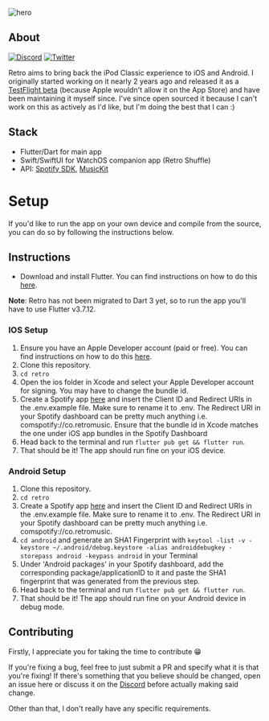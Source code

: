![hero](https://i.imgur.com/GFJhfkk.png)

## About

[![Discord](https://badgen.net/discord/members/6v9TEhn)](https://discord.retromusic.co/)
[![Twitter](https://badgen.net/twitter/follow/retro_mp3)](https://twitter.com/retro_mp3)


Retro aims to bring back the iPod Classic experience to iOS and Android. I originally started working on it nearly 2 years ago and released it as a [TestFlight beta](https://beta.retromusic.co) (because Apple wouldn't allow it on the App Store) and have been maintaining it myself since. I've since open sourced it because I can't work on this as actively as I'd like, but I'm doing the best that I can :)

## Stack

* Flutter/Dart for main app
* Swift/SwiftUI for WatchOS companion app (Retro Shuffle)
* API: [Spotify SDK](https://github.com/brim-borium/spotify_sdk), [MusicKit](https://github.com/iberatkaya/playify)

# Setup

If you'd like to run the app on your own device and compile from the source, you can do so by following the instructions below.

## Instructions

* Download and install Flutter. You can find instructions on how to do this [here](https://flutter.dev/docs/get-started/install).

**Note**: Retro has not been migrated to Dart 3 yet, so to run the app you'll have to use Flutter v3.7.12.

### IOS Setup
1. Ensure you have an Apple Developer account (paid or free). You can find instructions on how to do this [here](https://developer.apple.com/programs/enroll/).
2. Clone this repository.
3. `cd retro`
4. Open the ios folder in Xcode and select your Apple Developer account for signing. You may have to change the bundle id.
5. Create a Spotify app [here](https://developer.spotify.com/dashboard/applications) and insert the Client ID and Redirect URIs in the .env.example file. Make sure to rename it to .env. The Redirect URI in your Spotify dashboard can be pretty much anything i.e. comspotify://co.retromusic. Ensure that the bundle id in Xcode matches the one under iOS app bundles in the Spotify Dashboard
6. Head back to the terminal and run `flutter pub get && flutter run`.
7. That should be it! The app should run fine on your iOS device.

### Android Setup
1. Clone this repository.
2. `cd retro`
3. Create a Spotify app [here](https://developer.spotify.com/dashboard/applications) and insert the Client ID and Redirect URIs in the .env.example file. Make sure to rename it to .env. The Redirect URI in your Spotify dashboard can be pretty much anything i.e. comspotify://co.retromusic.
4. `cd android` and generate an SHA1 Fingerprint with `keytool -list -v -keystore ~/.android/debug.keystore -alias androiddebugkey -storepass android -keypass android` in your Terminal
5. Under 'Android packages' in your Spotify dashboard, add the corresponding package/applicationID to it and paste the SHA1 fingerprint that was generated from the previous step.
6. Head back to the terminal and run `flutter pub get && flutter run`.
7. That should be it! The app should run fine on your Android device in debug mode.

## Contributing

Firstly, I appreciate you for taking the time to contribute 😁

If you're fixing a bug, feel free to just submit a PR and specify what it is that you're fixing! If there's something that you believe should be changed, open an issue here or discuss it on the [Discord](https://discord.retromusic.co) before actually making said change.

Other than that, I don't really have any specific requirements.
